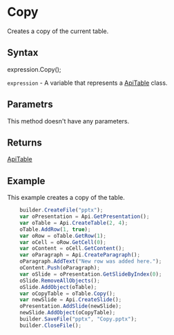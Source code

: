 # Copy

Creates a copy of the current table.

## Syntax

expression.Copy();

`expression` - A variable that represents a [ApiTable](../ApiTable.md) class.

## Parametrs

This method doesn't have any parameters.

## Returns

[ApiTable](../ApiTable.md)

## Example

This example creates a copy of the table.

```javascript
	builder.CreateFile("pptx");
	var oPresentation = Api.GetPresentation();
	var oTable = Api.CreateTable(2, 4);
	oTable.AddRow(1, true);
	var oRow = oTable.GetRow(1);
	var oCell = oRow.GetCell(0);
	var oContent = oCell.GetContent();
	var oParagraph = Api.CreateParagraph();
	oParagraph.AddText("New row was added here.");
	oContent.Push(oParagraph);
	var oSlide = oPresentation.GetSlideByIndex(0);
	oSlide.RemoveAllObjects();
	oSlide.AddObject(oTable);
	var oCopyTable = oTable.Copy();
	var newSlide = Api.CreateSlide();
	oPresentation.AddSlide(newSlide);
	newSlide.AddObject(oCopyTable);
	builder.SaveFile("pptx", "Copy.pptx");
	builder.CloseFile();
```